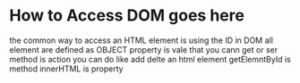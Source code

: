 # How to Access DOM goes here
the common way to access an HTML element is using the ID 
in DOM all element are defined as OBJECT 
property is vale that you cann get or ser 
method is action you can do like add delte an html element 
getElemntById is method
innerHTML is property 
